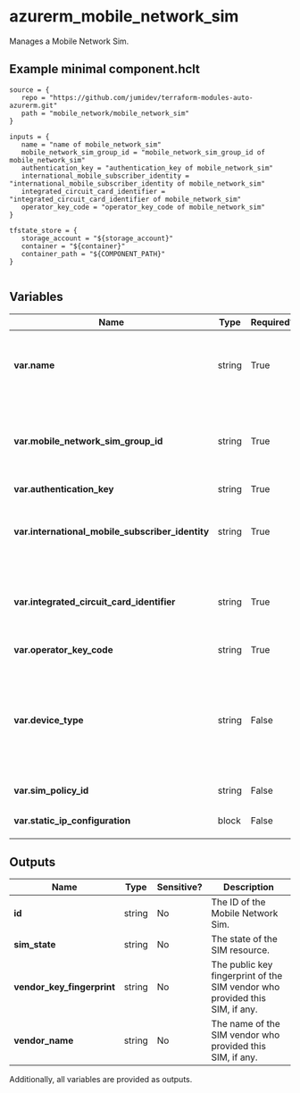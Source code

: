# azurerm_mobile_network_sim

Manages a Mobile Network Sim.

## Example minimal component.hclt

```hcl
source = {
   repo = "https://github.com/jumidev/terraform-modules-auto-azurerm.git" 
   path = "mobile_network/mobile_network_sim" 
}

inputs = {
   name = "name of mobile_network_sim" 
   mobile_network_sim_group_id = "mobile_network_sim_group_id of mobile_network_sim" 
   authentication_key = "authentication_key of mobile_network_sim" 
   international_mobile_subscriber_identity = "international_mobile_subscriber_identity of mobile_network_sim" 
   integrated_circuit_card_identifier = "integrated_circuit_card_identifier of mobile_network_sim" 
   operator_key_code = "operator_key_code of mobile_network_sim" 
}

tfstate_store = {
   storage_account = "${storage_account}" 
   container = "${container}" 
   container_path = "${COMPONENT_PATH}" 
}


```

## Variables

| Name | Type | Required? |  Description |
| ---- | ---- | --------- |  ----------- |
| **var.name** | string | True | The name which should be used for this Mobile Network Sim. Changing this forces a new Mobile Network Sim to be created. | 
| **var.mobile_network_sim_group_id** | string | True | The ID of the Mobile Network which the Mobile Network Sim belongs to. Changing this forces a new Mobile Network Sim to be created. | 
| **var.authentication_key** | string | True | The Ki value for the SIM. | 
| **var.international_mobile_subscriber_identity** | string | True | The international mobile subscriber identity (IMSI) for the SIM. Changing this forces a new Mobile Network Sim to be created. | 
| **var.integrated_circuit_card_identifier** | string | True | The integrated circuit card ID (ICCID) for the SIM. Changing this forces a new Mobile Network Sim to be created. | 
| **var.operator_key_code** | string | True | The Opc value for the SIM. | 
| **var.device_type** | string | False | An optional free-form text field that can be used to record the device type this SIM is associated with, for example `Video camera`. The Azure portal allows SIMs to be grouped and filtered based on this value. | 
| **var.sim_policy_id** | string | False | The ID of SIM policy used by this SIM. | 
| **var.static_ip_configuration** | block | False | A `static_ip_configuration` block. | 



## Outputs

| Name | Type | Sensitive? | Description |
| ---- | ---- | --------- | --------- |
| **id** | string | No  | The ID of the Mobile Network Sim. | 
| **sim_state** | string | No  | The state of the SIM resource. | 
| **vendor_key_fingerprint** | string | No  | The public key fingerprint of the SIM vendor who provided this SIM, if any. | 
| **vendor_name** | string | No  | The name of the SIM vendor who provided this SIM, if any. | 

Additionally, all variables are provided as outputs.

